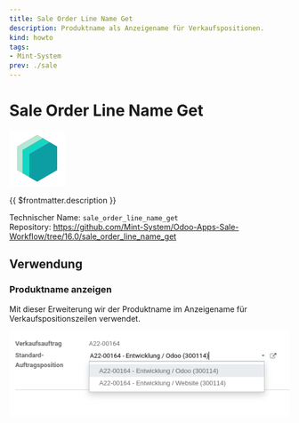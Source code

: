 ```yaml
---
title: Sale Order Line Name Get
description: Produktname als Anzeigename für Verkaufspositionen.
kind: howto
tags:
- Mint-System
prev: ./sale
---
```

# Sale Order Line Name Get
![icon_oms_box](attachments/icons_odoo_mint_system.png)

{{ $frontmatter.description }}

Technischer Name: `sale_order_line_name_get`\
Repository: <https://github.com/Mint-System/Odoo-Apps-Sale-Workflow/tree/16.0/sale_order_line_name_get>

## Verwendung

### Produktname anzeigen

Mit dieser Erweiterung wir der Produktname im Anzeigename für Verkaufspositionszeilen verwendet.

![](attachments/Sale%20Order%20Line%20Name%20Get.png)
